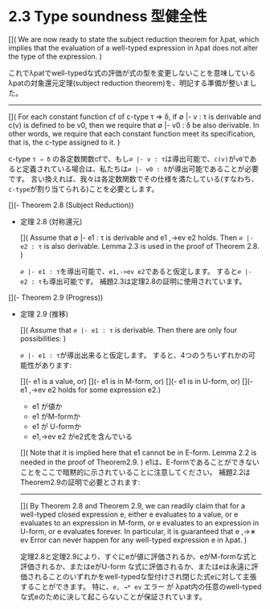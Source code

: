 # 2.3 Type soundness 型健全性

[](
We are now ready to state the subject reduction theorem for λpat, which implies that the evaluation of a well-typed expression in λpat does not alter the type of the expression.
)

これでλpatでwell-typedな式の評価が式の型を変更しないことを意味しているλpatの対象還元定理(subject reduction theorem)を、明記する準備が整いました。

----

[](
For each constant function cf of c-type τ ⇒ δ, if ∅ |- v : τ is derivable and c(v) is defined to be v0, then we require that ∅ |- v0 : δ be also derivable.
In other words, we require that each constant function meet its specification, that is, the c-type assigned to it.
)

c-type `τ ⇒ δ` の各定数関数cfで、もし`∅ |- v : τ`は導出可能で、`c(v)`が`v0`であると定義されている場合は、私たちは`∅ |- v0 : δ`が導出可能であることが必要です。
言い換えれば、我々は各定数関数でその仕様を満たしている(すなわち、`c-type`が割り当てられる)ことを必要とします。

[](- Theorem 2.8 (Subject Reduction))

- 定理 2.8 (対称還元)

	[](
	Assume that ∅ |- e1 : τ is derivable and e1 ,→ev e2 holds.
	Then `∅ |- e2 : τ` is also derivable.
	Lemma 2.3 is used in the proof of Theorem 2.8.
	)

	`∅ |- e1 : τ`を導出可能で、`e1,->ev e2`であると仮定します。
	すると`∅ |- e2 : τ`も導出可能です。
	補題2.3は定理2.8の証明に使用されています。

[](- Theorem 2.9 (Progress))
- 定理 2.9 (推移)

	[](
	Assume that `∅ |- e1 : τ` is derivable.
	Then there are only four possibilities:
	)

	`∅ |- e1 : τ`が導出出来ると仮定します。
	すると、4つのうちいずれかの可能性があります:

	[](- e1 is a value, or)
	[](- e1 is in M-form, or)
	[](- e1 is in U-form, or)
	[](- e1 ,→ev e2 holds for some expression e2.)

	- e1 が値か
	- e1 がM-formか
	- e1 が U-formか
	- e1,→ev e2 がe2式を含んでいる

	[](
	Note that it is implied here that e1 cannot be in E-form.
	Lemma 2.2 is needed in the proof of Theorem2.9.
	)
	e1は、E-formであることができないことをここで暗黙的に示されていることに注意してください。
	補題2.2はTheorem2.9の証明で必要とされます:

	----

	[](
	By Theorem 2.8 and Theorem 2.9, we can readily claim that for a well-typed closed expression e, either e evaluates to a value, or e evaluates to an expression in M-form, or e evaluates to an expression in U-form, or e evaluates forever.
	In particular, it is guaranteed that e ,→∗ ev Error can never happen for any well-typed expression e in λpat.
	)

	定理2.8と定理2.9により、すぐにeが値に評価されるか、eがM-formな式と評価されるか、またはeがU-form な式に評価されるか、またはeは永遠に評価されることのいずれかをwell-typedな型付けされ閉じた式eに対して主張することができます。
	特に、`e, →* ev` エラー が λpat内の任意のwell-typedな式eのために決して起こらないことが保証されています。
